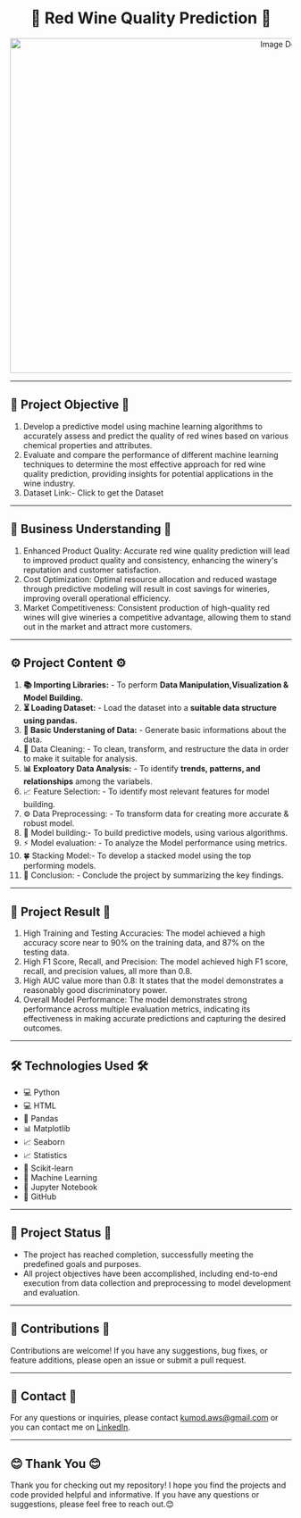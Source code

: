<div align="center">
  
# 🍷 Red Wine Quality Prediction 🍷
</div>
<p align="center">
  <img src="https://saltandpepper.com.au/cdn/shop/products/images_2F07165_9_fb588ff9-3e9a-4da1-bc96-3bb4d5ca2cd9.jpg?v=1675704521" alt="Image Description" width="1000" height="600">
</p>

---


<h2>📝 Project Objective 📝</h2>

1. Develop a predictive model using machine learning algorithms to accurately assess and predict the quality of red wines based on various chemical properties and attributes.
2. Evaluate and compare the performance of different machine learning techniques to determine the most effective approach for red wine quality prediction, providing insights for potential applications in the wine industry.
3. Dataset Link:- Click to get the Dataset

----

<h2>🌟 Business Understanding 🌟</h2>

1. Enhanced Product Quality: Accurate red wine quality prediction will lead to improved product quality and consistency, enhancing the winery's reputation and customer satisfaction.
2. Cost Optimization: Optimal resource allocation and reduced wastage through predictive modeling will result in cost savings for wineries, improving overall operational efficiency.
3. Market Competitiveness: Consistent production of high-quality red wines will give wineries a competitive advantage, allowing them to stand out in the market and attract more customers.


---


<h2>⚙️ Project Content ⚙️ </h2>

1. <b>📚 Importing Libraries:</b> - To perform <b>Data Manipulation,Visualization & Model Building.</b><br>    
2. <b>⏳ Loading Dataset:</b> - Load the dataset into a <b>suitable data structure using pandas.</b><br>
3. <b>🧠 Basic Understaning of Data:</b> - Generate basic informations about the data.<br>
4. 🧹 Data Cleaning: - To clean, transform, and restructure the data in order to make it suitable for analysis.<br>
5. <b>📊 Exploatory Data Analysis:</b> -  To  identify <b>trends, patterns, and relationships</b> among the variabels.<br>
6. 📈 Feature Selection: - To identify most relevant features for model building.
7. ⚙️ Data Preprocessing: - To transform data for creating more accurate & robust model.
8. 🎯 Model building:- To build predictive models, using various algorithms.
9. ⚡️ Model evaluation: - To analyze the Model performance using metrics.
10. 🍀 Stacking Model:- To develop a stacked model using the top performing models.
11. 🎈 Conclusion: - Conclude the project by summarizing the key findings.
----



<h2>🎯 Project Result 🎯 </h2>

1. High Training and Testing Accuracies:  The model achieved a high accuracy score near to 90% on the training data, and  87% on the testing data.
2. High F1 Score, Recall, and Precision: The model achieved high F1 score, recall, and precision values, all more than 0.8.
3. High AUC value more than 0.8: It states that the model demonstrates a reasonably good discriminatory power.
4. Overall Model Performance: The model demonstrates strong performance across multiple evaluation metrics, indicating its effectiveness in making accurate predictions and capturing the desired outcomes.


----


<h2>🛠️ Technologies Used 🛠️  </h2>
<ul>
  <li>💻 Python</li>
  <li>💻 HTML</li>
  <li>🐼 Pandas</li>
  <li>📊 Matplotlib</li>
  <li>📈 Seaborn</li>
  <li>📈 Statistics</li>
  <li>🤖 Scikit-learn</li>
  <li>🧠 Machine Learning</li>
  <li>📓 Jupyter Notebook</li>
  <li>🔗 GitHub</li>
</ul>

---



<h2>🏁 Project Status 🏁 </h2>

* The project has reached completion, successfully meeting the predefined goals and purposes.
* All project objectives have been accomplished, including end-to-end execution from data collection and preprocessing to model development and evaluation.

----


## 👥 Contributions 👥

Contributions are welcome! If you have any suggestions, bug fixes, or feature additions, please open an issue or submit a pull request.

---


## 📧 Contact 📧

For any questions or inquiries, please contact [kumod.aws@gmail.com](mailto:kumod.aws@gmail.com) or you can contact me on [LinkedIn](https://www.linkedin.com/in/kumod-sharma/).

---

<h2>😊 Thank You 😊 </h2>

<p>Thank you for checking out my repository! I hope you find the projects and code provided helpful and informative. If you have any questions or suggestions, please feel free to reach out.😊</p>


